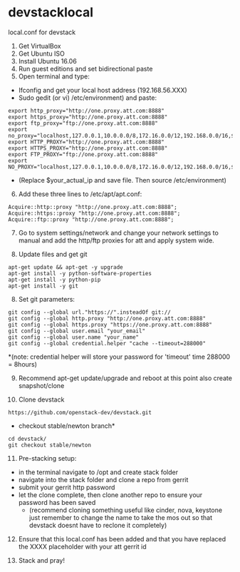 # devstacklocal
local.conf for devstack

1. Get VirtualBox
2. Get Ubuntu ISO
3. Install Ubuntu 16.06
4. Run guest editions and set bidirectional paste
5. Open terminal and type:
  * Ifconfig and get your local host address (192.168.56.XXX)
  * Sudo gedit (or vi) /etc/environment) and paste:
```
export http_proxy="http://one.proxy.att.com:8888"
export https_proxy="http://one.proxy.att.com:8888"
export ftp_proxy="ftp://one.proxy.att.com:8888"
export no_proxy="localhost,127.0.0.1,10.0.0.0/8,172.16.0.0/12,192.168.0.0/16,$YOUR_ACTUAL_IP"
export HTTP_PROXY="http://one.proxy.att.com:8888"
export HTTPS_PROXY="http://one.proxy.att.com:8888"
export FTP_PROXY="ftp://one.proxy.att.com:8888"
export NO_PROXY="localhost,127.0.0.1,10.0.0.0/8,172.16.0.0/12,192.168.0.0/16,$YOUR_ACTUAL_IP"
```
   * (Replace $your_actual_ip and save file. Then source /etc/environment)

6. Add these three lines to /etc/apt/apt.conf:
```
Acquire::http::proxy "http://one.proxy.att.com:8888";
Acquire::https::proxy "http://one.proxy.att.com:8888";
Acquire::ftp::proxy "http://one.proxy.att.com:8888";
```

7. Go to system settings/network and change your network settings to manual and add the http/ftp proxies for att and apply system wide.

8. Update files and get git
```
apt-get update && apt-get -y upgrade
apt-get install -y python-software-properties
apt-get install -y python-pip
apt-get install -y git
```

8. Set git parameters:
```
git config --global url."https://".insteadOf git://
git config --global http.proxy "http://one.proxy.att.com:8888"
git config --global https.proxy "https://one.proxy.att.com:8888"
git config --global user.email "your_email"
git config --global user.name "your_name"
git config --global credential.helper "cache --timeout=288000"
```
  *(note: credential helper will store your password for 'timeout' time 288000 = 8hours)

9. Recommend apt-get update/upgrade and reboot at this point also create snapshot/clone

10. Clone devstack
```
https://github.com/openstack-dev/devstack.git
```
  * checkout stable/newton branch*
```
cd devstack/
git checkout stable/newton
```

11. Pre-stacking setup:
  * in the terminal navigate to /opt and create stack folder
  * navigate into the stack folder and clone a repo from gerrit
  * submit your gerrit http password
  * let the clone complete, then clone another repo to ensure your password has been saved
    * (recommend cloning something useful like cinder, nova, keystone just remember to change the name to take the mos out so that devstack doesnt have to reclone it completely)

12. Ensure that this local.conf has been added and that you have replaced the XXXX placeholder with your att gerrit id

13. Stack and pray!


